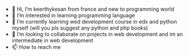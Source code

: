 - 👋 Hi, I’m keerthykesan from france and new to programming world
- 👀 I’m interested in learning programming language 
- 🌱 I’m currently learning wed development course in edx and python myself (will you pls suggest any python and php books)
- 💞️ I’m looking to collaborate on projects in web development and im an intermediate in web development
- 📫 How to reach me

<!---
ravichak1/ravichak1 is a ✨ special ✨ repository because its `README.md` (this file) appears on your GitHub profile.
You can click the Preview link to take a look at your changes.
--->
